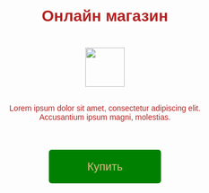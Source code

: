 <!doctype HTML>
<html lang="ru">
<head>
<meta charset="UTF-8">
<meta name="viewport" content="width=device-width, initial-scale=1.0, maximum-scale=1.0, minimum-scale=1.0, user-scalable=no">
<meta http-equiv="X-UA-Compatible" content="ie=edge">
<title>Shop</title>
<style>
@import url('https://fonts.googleapis.com/css2?family=Montserrat:wght@200;500&display=swap');
* {
margin: 0;
padding: 0;
box-sizing: border-box;
}
body {
font-family: 'Montserrat', sans-serif;
font-weight: 200;
color: firebrick;
}
#main {
width: 100%;
padding: 20px;
text-align: center;
}
h1 {
margin-top: 50px;
margin-bottom: 10px;
}
img {
width: 70px;
margin: 30px auto;
}
p {
width: 350px;
margin: 0 auto;
}
button {
border: 0;
border-radius: 5px;
margin-top: 50px;
height: 60px;
width: 200px;
font-size: 20px;
font-weight: 500;
cursor: pointer;
transition: all 500ms ease;
color: burlywood;
background: green;
}
button:hover {
background: blue;
}
#form {
    display: none;
    text-align: center;
}
input {
    width: 90%;
    outline: none;
    margin: 10px 5%;
    padding: 15px 10px;
    font-size: 14px;
    border: 2px solid silver;
    border-radius: 5px;
}
input:focus {
    border-color: #db5d5d;
}
</style>
</head>
<body>
<div id="main">
<h1>Онлайн магазин</h1>
    <img src="https://cdn-icons-png.flaticon.com/512/3595/3595455.png">
<p>Lorem ipsum dolor sit amet, consectetur adipiscing elit. Accusantium ipsum magni, molestias.</p>
<button id="buy">Купить</button>
    </div>
    <form id="form">
        <h1>Оформление покупки</h1>>
        <input type="text" placeholder="Имя" id="user_name">
        <input type="text" placeholder="Email" id="user_email">
        <input type="text" placeholder="Телефон" id="user_phone">
        <button id="order">Оформить</button>
    </form>
    <script src="https://telegram.org/js/telegram-web-app.js"></script>
    <script>
        let tg = window.Telegram.WebApp;
        let buy = document.getElementById("buy");
        let order = document.getElementById("order");

        buy.addEventListener("click", () => {
            document.getElementById("main").style.display = "none"
            document.getElementById("form").style.display = "block"
            document.getElementById("user_name").value = tg.InitDataUnsafe.user.first_name + " " + tg.InitDataUnsafe.user.last_name

        });

        order.addEventListener("click", () => {
            tg.close();
        })
    </script>



</body>
</html>

